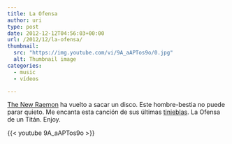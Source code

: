 ```yaml
---
title: La Ofensa
author: uri
type: post
date: 2012-12-12T04:56:03+00:00
url: /2012/12/la-ofensa/
thumbnail:
  src: "https://img.youtube.com/vi/9A_aAPTos9o/0.jpg"
  alt: Thumbnail image
categories:
  - music
  - vídeos

---
```

<a href="https://www.thenewraemon.com/" target="_blank">The New Raemon</a> ha vuelto a sacar un disco. Este hombre-bestia no puede parar quieto. Me encanta esta canción de sus últimas <a href="https://open.spotify.com/album/1DrVeZYFyyGLsoI358UcOX" target="_blank">tinieblas</a>. La Ofensa de un Titán. Enjoy.

{{< youtube 9A_aAPTos9o >}}</iframe>